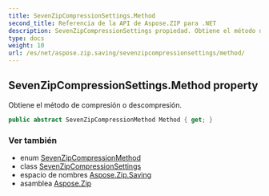 ```yaml
---
title: SevenZipCompressionSettings.Method
second_title: Referencia de la API de Aspose.ZIP para .NET
description: SevenZipCompressionSettings propiedad. Obtiene el método de compresión o descompresión.
type: docs
weight: 10
url: /es/net/aspose.zip.saving/sevenzipcompressionsettings/method/
---
```

## SevenZipCompressionSettings.Method property

Obtiene el método de compresión o descompresión.

```csharp
public abstract SevenZipCompressionMethod Method { get; }
```

### Ver también

* enum [SevenZipCompressionMethod](../../sevenzipcompressionmethod/)
* class [SevenZipCompressionSettings](../)
* espacio de nombres [Aspose.Zip.Saving](../../sevenzipcompressionsettings/)
* asamblea [Aspose.Zip](../../../)


